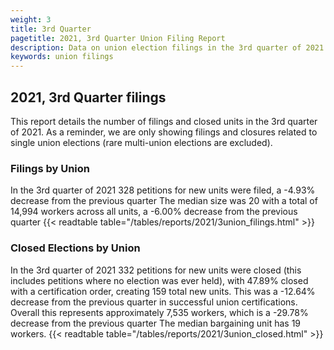 ```yaml
---
weight: 3
title: 3rd Quarter
pagetitle: 2021, 3rd Quarter Union Filing Report
description: Data on union election filings in the 3rd quarter of 2021
keywords: union filings
---
```


## 2021, 3rd Quarter filings

This report details the number of filings and closed units in the 3rd quarter of 2021. As a reminder, we are only showing filings and closures related to single union elections (rare multi-union elections are excluded).

### Filings by Union
In the 3rd quarter of 2021 328 petitions for new units were filed, a -4.93% decrease from the previous quarter The median size was 20 with a total of 14,994 workers across all units, a -6.00% decrease from the previous quarter
{{< readtable table="/tables/reports/2021/3union_filings.html" >}}

### Closed Elections by Union
In the 3rd quarter of 2021 332 petitions for new units were closed (this includes petitions where no election was ever held), with 47.89% closed with a certification order, creating 159 total new units. This was a -12.64% decrease from the previous quarter in successful union certifications. Overall this represents approximately 7,535 workers, which is a -29.78% decrease from the previous quarter The median bargaining unit has 19 workers.
{{< readtable table="/tables/reports/2021/3union_closed.html" >}}

